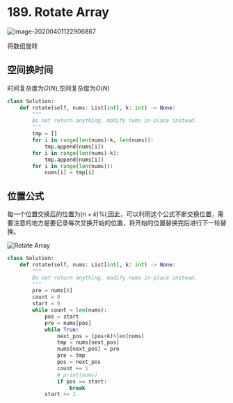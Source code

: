 # 189. Rotate Array

![image-20200401122906867](../../.assert/image-20200401122906867.png)

将数组旋转

## 空间换时间

时间复杂度为$O(N)$,空间复杂度为$O(N)$

~~~python
class Solution:
    def rotate(self, nums: List[int], k: int) -> None:
        """
        Do not return anything, modify nums in-place instead.
        """
        tmp = []
        for i in range(len(nums)-k, len(nums)):
            tmp.append(nums[i])
        for i in range(len(nums)-k):
            tmp.append(nums[i])
        for i in range(len(nums)):
            nums[i] = tmp[i]
~~~

## 位置公式

每一个位置交换后的位置为$(n+k)\%l$,因此，可以利用这个公式不断交换位置，需要注意的地方是要记录每次交换开始的位置，将开始的位置替换完后进行下一轮替换。

![Rotate Array](../../.assert/189_Rotate_Array.png)

~~~python
class Solution:
    def rotate(self, nums: List[int], k: int) -> None:
        """
        Do not return anything, modify nums in-place instead.
        """
        pre = nums[0]
        count = 0
        start = 0
        while count < len(nums):
            pos = start
            pre = nums[pos]
            while True:
                next_pos = (pos+k)%len(nums)
                tmp = nums[next_pos]
                nums[next_pos] = pre
                pre = tmp
                pos = next_pos
                count += 1
                # print(nums)
                if pos == start:
                    break
            start += 1
~~~

